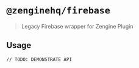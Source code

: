 # `@zenginehq/firebase`

> Legacy Firebase wrapper for Zengine Plugin 

## Usage

```
// TODO: DEMONSTRATE API
```
